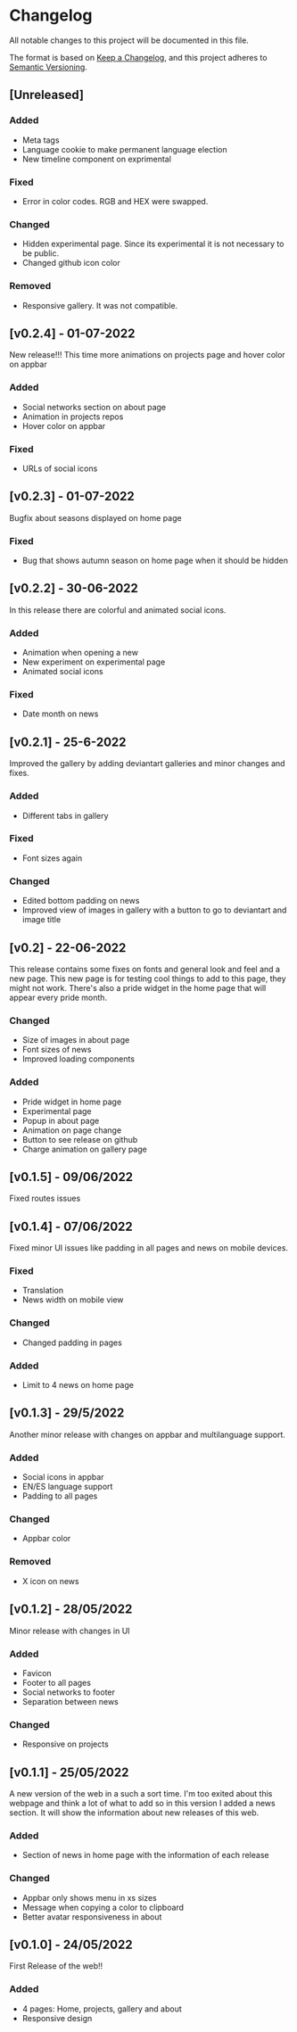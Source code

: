 # Changelog

All notable changes to this project will be documented in this file.

The format is based on [Keep a Changelog](https://keepachangelog.com/en/1.0.0/),
and this project adheres to [Semantic Versioning](https://semver.org/spec/v2.0.0.html).

## [Unreleased]

### Added

- Meta tags 
- Language cookie to make permanent language election
- New timeline component on exprimental

### Fixed

- Error in color codes. RGB and HEX were swapped.

### Changed
- Hidden experimental page. Since its experimental it is not necessary to be public.
- Changed github icon color

### Removed
- Responsive gallery. It was not compatible.

## [v0.2.4] - 01-07-2022

New release!!! This time more animations on projects page and hover color on appbar

### Added

- Social networks section on about page
- Animation in projects repos
- Hover color on appbar

### Fixed

- URLs of social icons

## [v0.2.3] - 01-07-2022

Bugfix about seasons displayed on home page

### Fixed

- Bug that shows autumn season on home page when it should be hidden

## [v0.2.2] - 30-06-2022

In this release there are colorful and animated social icons.

### Added

- Animation when opening a new
- New experiment on experimental page
- Animated social icons

### Fixed

- Date month on news

## [v0.2.1] - 25-6-2022

Improved the gallery by adding deviantart galleries and minor changes and fixes.

### Added

- Different tabs in gallery

### Fixed

- Font sizes again

### Changed

- Edited bottom padding on news
- Improved view of images in gallery with a button to go to deviantart and image title

## [v0.2] - 22-06-2022

This release contains some fixes on fonts and general look and feel and a new page. This new page is for testing cool things to add to this page, they might not work. There's also a pride widget in the home page that will appear every pride month.

### Changed

- Size of images in about page
- Font sizes of news
- Improved loading components

### Added

- Pride widget in home page
- Experimental page
- Popup in about page
- Animation on page change
- Button to see release on github
- Charge animation on gallery page

## [v0.1.5] - 09/06/2022

Fixed routes issues

## [v0.1.4] - 07/06/2022

Fixed minor UI issues like padding in all pages and news on mobile devices.

### Fixed

- Translation
- News width on mobile view

### Changed

- Changed padding in pages

### Added

- Limit to 4 news on home page

## [v0.1.3] - 29/5/2022

Another minor release with changes on appbar and multilanguage support.

### Added

- Social icons in appbar
- EN/ES language support
- Padding to all pages

### Changed

- Appbar color

### Removed

- X icon on news

## [v0.1.2] - 28/05/2022

Minor release with changes in UI

### Added

- Favicon
- Footer to all pages
- Social networks to footer
- Separation between news

### Changed

- Responsive on projects

## [v0.1.1] - 25/05/2022

A new version of the web in a such a sort time. I'm too exited about this webpage and think a lot of what to add so in this version I added a news section.
It will show the information about new releases of this web.

### Added

- Section of news in home page with the information of each release

### Changed

- Appbar only shows menu in xs sizes
- Message when copying a color to clipboard
- Better avatar responsiveness in about

## [v0.1.0] - 24/05/2022

First Release of the web!!

### Added

- 4 pages: Home, projects, gallery and about
- Responsive design
